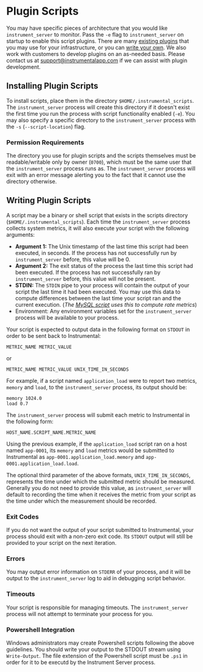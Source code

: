 # Plugin Scripts

You may have specific pieces of architecture that you would like `instrument_server` to monitor. Pass the `-e` flag to `instrument_server` on startup to enable this script plugins. There are many [existing plugins](examples/) that you may use for your infrastructure, or you can [write your own](#writing-plugin-scripts). We also work with customers to develop plugins on an as-needed basis. Please contact us at [support@instrumentalapp.com](mailto:support@instrumentalapp.com) if we can assist with plugin development.

## Installing Plugin Scripts

To install scripts, place them in the directory `$HOME/.instrumental_scripts`. The `instrument_server` process will create this directory if it doesn't exist the first time you run the process with script functionality enabled (`-e`). You may also specify a specific directory to the `instrument_server` process with the `-s` (`--script-location`) flag.

### Permission Requirements

The directory you use for plugin scripts and the scripts themselves must be readable/writable only by owner (`0700`), which must be the same user that the `instrument_server` process runs as. The `instrument_server` process will exit with an error message alerting you to the fact that it cannot use the directory otherwise.

## Writing Plugin Scripts

A script may be a binary or shell script that exists in the scripts directory (`$HOME/.instrumental_scripts`). Each time the `instrument_server` process collects system metrics, it will also execute your script with the following arguments:

* **Argument 1:** The Unix timestamp of the last time this script had been executed, in seconds. If the process has not successfully run by `instrument_server` before, this value will be 0.
* **Argument 2:** The exit status of the process the last time this script had been executed. If the process has not successfully ran by `instrument_server` before, this value will not be present.
* **STDIN:**
 The `STDIN` pipe to your process will contain the output of your script the last time it had been executed. You may use this data to compute differences between the last time your script ran and the current execution. (_The [MySQL script](examples/mysql/mysql_status.rb) uses this to compute rate metrics_)
* Environment: Any environment variables set for the `instrument_server` process will be available to your process.

Your script is expected to output data in the following format on `STDOUT` in order to be sent back to Instrumental:

```
METRIC_NAME METRIC_VALUE
```

or

```
METRIC_NAME METRIC_VALUE UNIX_TIME_IN_SECONDS
```

For example, if a script named `application_load` were to report two metrics, `memory` and `load`, to the `instrument_server` process, its output should be:

```
memory 1024.0
load 0.7
```

The `instrument_server` process will submit each metric to Instrumental in the following form:

```
HOST_NAME.SCRIPT_NAME.METRIC_NAME
```

Using the previous example, if the `application_load` script ran on a host named `app-0001`, its `memory` and `load` metrics would be submitted to Instrumental as `app-0001.application_load.memory` and `app-0001.application_load.load`.

The optional third parameter of the above formats, `UNIX_TIME_IN_SECONDS`, represents the time under which the submitted metric should be measured. Generally you do not need to provide this value, as `instrument_server` will default to recording the time when it receives the metric from your script as the time under which the measurement should be recorded.

### Exit Codes

If you do not want the output of your script submitted to Instrumental, your process should exit with a non-zero exit code. Its `STDOUT` output will still be provided to your script on the next iteration.

### Errors

You may output error information on `STDERR` of your process, and it will be output to the `instrument_server` log to aid in debugging script behavior.

### Timeouts

Your script is responsible for managing timeouts. The `instrument_server` process will not attempt to terminate your process for you.

### Powershell Integration

Windows administrators may create Powershell scripts following the above guidelines. You should write your output to the STDOUT stream using `Write-Output`. The file extension of the Powershell script must be `.ps1` in order for it to be executd by the Instrument Server process.
